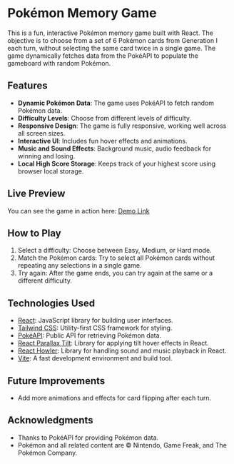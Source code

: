 # Pokémon Memory Game

This is a fun, interactive Pokémon memory game built with React. The objective is to choose from a set of 6 Pokémon cards from Generation I each turn, without selecting the same card twice in a single game. The game dynamically fetches data from the PokéAPI to populate the gameboard with random Pokémon.

## Features

- **Dynamic Pokémon Data**: The game uses PokéAPI to fetch random Pokémon data.
- **Difficulty Levels**: Choose from different levels of difficulty.
- **Responsive Design**: The game is fully responsive, working well across all screen sizes.
- **Interactive UI**: Includes fun hover effects and animations.
- **Music and Sound Effects**: Background music, audio feedback for winning and losing.
- **Local High Score Storage**: Keeps track of your highest score using browser local storage.

## Live Preview

You can see the game in action here: [Demo Link]()

## How to Play

1. Select a difficulty: Choose between Easy, Medium, or Hard mode.
2. Match the Pokémon cards: Try to select all Pokémon cards without repeating any selections in a single game.
3. Try again: After the game ends, you can try again at the same or a different difficulty.

## Technologies Used

- [React](https://react.dev/): JavaScript library for building user interfaces.
- [Tailwind CSS](https://tailwindcss.com/): Utility-first CSS framework for styling.
- [PokéAPI](https://pokeapi.co/): Public API for retrieving Pokémon data.
- [React Parallax Tilt](https://github.com/mkosir/react-parallax-tilt): Library for applying tilt hover effects in React.
- [React Howler](https://github.com/thangngoc89/react-howler): Library for handling sound and music playback in React.
- [Vite](https://vite.dev/): A fast development environment and build tool.

## Future Improvements

- Add more animations and effects for card flipping after each turn.

## Acknowledgments

- Thanks to PokéAPI for providing Pokémon data.
- Pokémon and all related content are © Nintendo, Game Freak, and The Pokémon Company.
